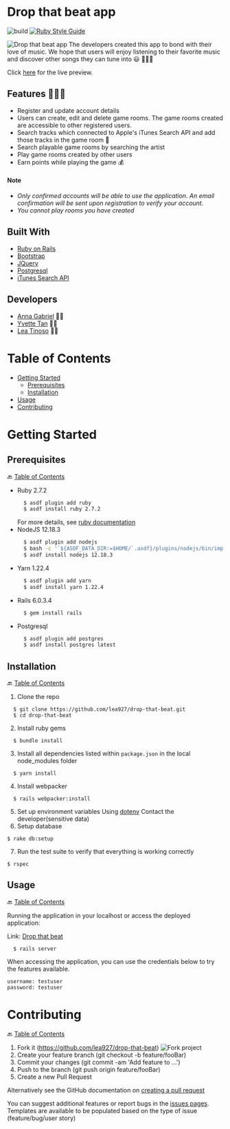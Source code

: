 # Drop that beat app

![build](https://github.com/lea927/drop-that-beat/actions/workflows/rspec.yml/badge.svg)
[![Ruby Style Guide](https://img.shields.io/badge/code_style-rubocop-brightgreen.svg)](https://github.com/rubocop/rubocop)

![Drop that beat app](https://user-images.githubusercontent.com/79251819/136054424-c82d19df-477b-4dbc-8f23-0185d0658d44.png)
The developers created this app to bond with their love of music. We hope that users will enjoy listening to their favorite music and discover other songs they can tune into 😃 🎵🎵🎵

Click [here](https://drop-that-beat.herokuapp.com/) for the live preview.

## Features 🎵🎵🎵

- Register and update account details
- Users can create, edit and delete game rooms. The game rooms created are accessible to other registered users.
- Search tracks which connected to Apple's iTunes Search API and add those tracks in the game room 🎵
- Search playable game rooms by searching the artist
- Play game rooms created by other users
- Earn points while playing the game 💰

#### Note

- _Only confirmed accounts will be able to use the application. An email confirmation will be sent upon registration to verify your account._
- _You cannot play rooms you have created_

## Built With

- [Ruby on Rails](https://rubyonrails.org/)
- [Bootstrap](https://getbootstrap.com/)
- [JQuery](https://jquery.com/)
- [Postgresql](https://www.postgresql.org/)
- [iTunes Search API](https://developer.apple.com/library/archive/documentation/AudioVideo/Conceptual/iTuneSearchAPI/index.html#//apple_ref/doc/uid/TP40017632-CH3-SW1)

## Developers

- [Anna Gabriel](https://github.com/annagabriel-hash) 👩‍💻
- [Yvette Tan](https://github.com/yvettetan) 👩‍💻
- [Lea Tinoso](https://github.com/lea927) 👩‍💻

# Table of Contents

- [Getting Started](#getting-started)
  - [Prerequisites](#prerequisites)
  - [Installation](#installation)
- [Usage](#usage)
- [Contributing](#contributing)

# Getting Started

## Prerequisites

🔙 [Table of Contents](#table-of-contents)

- Ruby 2.7.2
  ```bash
    $ asdf plugin add ruby
    $ asdf install ruby 2.7.2
  ```
  For more details, see [ruby documentation](https://www.ruby-lang.org/en/documentation/installation/)
- NodeJS 12.18.3
  ```bash
    $ asdf plugin add nodejs
    $ bash -c '`${ASDF_DATA_DIR:=$HOME/`.asdf}/plugins/nodejs/bin/import-release-team-keyring'
    $ asdf install nodejs 12.18.3
  ```
- Yarn 1.22.4
  ```bash
    $ asdf plugin add yarn
    $ asdf install yarn 1.22.4
  ```
- Rails 6.0.3.4
  ```bash
    $ gem install rails
  ```
- Postgresql
  ```bash
    $ asdf plugin add postgres
    $ asdf install postgres latest
  ```

## Installation

🔙 [Table of Contents](#table-of-contents)

1. Clone the repo

```
  $ git clone https://github.com/lea927/drop-that-beat.git
  $ cd drop-that-beat
```

2. Install ruby gems

```
  $ bundle install
```
3. Install all dependencies listed within `package.json` in the local node_modules folder
```
  $ yarn install
```

4. Install webpacker

```
  $ rails webpacker:install
```

5. Set up environment variables
   Using [dotenv](https://github.com/bkeepers/dotenv)
   Contact the developer(sensitive data)
6. Setup database

```
$ rake db:setup
```

7. Run the test suite to verify that everything is working correctly

```
$ rspec
```

## Usage

🔙 [Table of Contents](#table-of-contents)

Running the application in your localhost or access the deployed application:

Link: [Drop that beat](https://drop-that-beat.herokuapp.com/)

```
  $ rails server
```

When accessing the application, you can use the credentials below to try the features available.

```
username: testuser
password: testuser
```

# Contributing

🔙 [Table of Contents](#table-of-contents)

1. Fork it (https://github.com/lea927/drop-that-beat)
   ![Fork project](https://user-images.githubusercontent.com/79251819/136222616-e9a78e32-a886-4356-93d7-093bd48f0c03.png)
2. Create your feature branch (git checkout -b feature/fooBar)
3. Commit your changes (git commit -am 'Add feature to ...')
4. Push to the branch (git push origin feature/fooBar)
5. Create a new Pull Request

Alternatively see the GitHub documentation on [creating a pull request](https://docs.github.com/en/github/collaborating-with-pull-requests/proposing-changes-to-your-work-with-pull-requests/creating-a-pull-request)

You can suggest additional features or report bugs in the [issues pages](https://github.com/lea927/drop-that-beat/issues). Templates are available to be populated based on the type of issue (feature/bug/user story)

